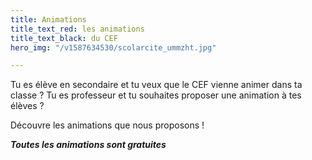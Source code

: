 ```yaml
---
title: Animations
title_text_red: les animations
title_text_black: du CEF
hero_img: "/v1587634530/scolarcite_ummzht.jpg"

---
```

Tu es élève en secondaire et tu veux que le CEF vienne animer dans ta classe ? Tu es professeur et tu souhaites proposer une animation à tes élèves ?

Découvre les animations que nous proposons ! 

**_Toutes les animations sont gratuites_**